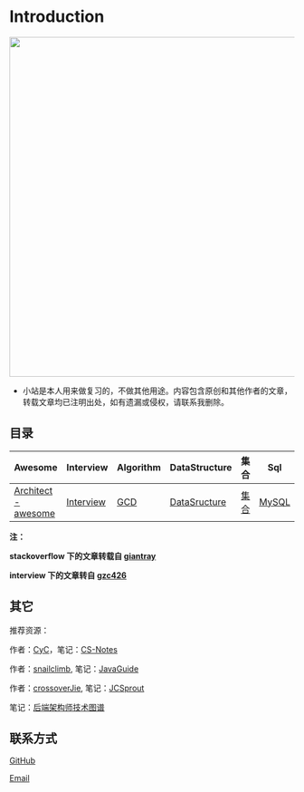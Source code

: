 # Introduction



<div align="center"><img src="https://i.loli.net/2019/05/09/5cd3c057cdee2.jpg" width="600px"/> </div>


- 小站是本人用来做复习的，不做其他用途。内容包含原创和其他作者的文章，转载文章均已注明出处，如有遗漏或侵权，请联系我删除。



## 目录



| Awesome                                            | Interview                       | Algorithm            | DataStructure                 | 集合                            | Sql                   | Others                 |
| -------------------------------------------------- | ------------------------------- | -------------------- | ----------------------------- | ------------------------------- | --------------------- | ---------------------- |
| [Architect - awesome](others/architect-awesome.md) | [Interview](interview/Java后台) | [GCD](others/gcd.md) | [DataSructure](back/queue.md) | [集合](collections/HashMap0.md) | [MySQL](sql/MySQL.md) | [Others](java/hash.md) |





**注：**

**stackoverflow 下的文章转载自 [giantray](https://github.com/giantray/stackoverflow-java-top-qa)**

**interview 下的文章转自 [gzc426](https://github.com/gzc426/Java-Interview)**



## 其它

推荐资源：

作者：[CyC](<https://github.com/CyC2018/>)，笔记：[CS-Notes](<https://cyc2018.github.io/CS-Notes/#/>)

作者：[snailclimb](https://github.com/Snailclimb), 笔记：[JavaGuide](https://snailclimb.top/JavaGuide/#/)

作者：[crossoverJie](https://github.com/crossoverJie), 笔记：[JCSprout](https://crossoverjie.top/JCSprout/#/)

笔记：[后端架构师技术图谱](https://github.com/xingshaocheng/architect-awesome)



## 联系方式

[GitHub](https://www.github.com/Sctwang)

[Email](mailto:mortre@163.com)


